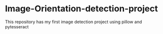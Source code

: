 # Image-Orientation-detection-project
This repository has my first image detection project using pillow and pytesseract 
